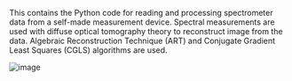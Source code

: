 This contains the Python code for reading and processing spectrometer data from a self-made measurement device.
Spectral measurements are used with diffuse optical tomography theory to reconstruct image from the data. 
Algebraic Reconstruction Technique (ART) and Conjugate Gradient Least Squares (CGLS) algorithms are used.

![image](example_scan.gif)
